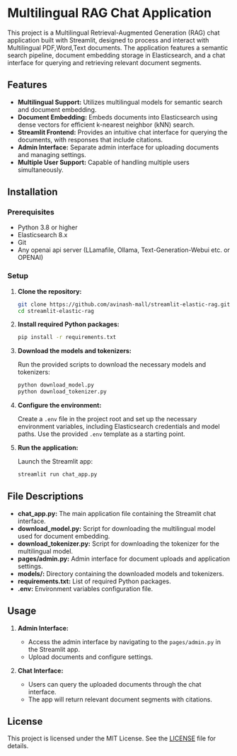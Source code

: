 # Multilingual RAG Chat Application

This project is a Multilingual Retrieval-Augmented Generation (RAG) chat application built with Streamlit, designed to process and interact with Multilingual PDF,Word,Text documents. The application features a semantic search pipeline, document embedding storage in Elasticsearch, and a chat interface for querying and retrieving relevant document segments.

## Features

- **Multilingual Support:** Utilizes multilingual models for semantic search and document embedding.
- **Document Embedding:** Embeds documents into Elasticsearch using dense vectors for efficient k-nearest neighbor (kNN) search.
- **Streamlit Frontend:** Provides an intuitive chat interface for querying the documents, with responses that include citations.
- **Admin Interface:** Separate admin interface for uploading documents and managing settings.
- **Multiple User Support:** Capable of handling multiple users simultaneously.

## Installation

### Prerequisites

- Python 3.8 or higher
- Elasticsearch 8.x
- Git
- Any openai api server (LLamafile, Ollama, Text-Generation-Webui etc. or OPENAI)

### Setup

1. **Clone the repository:**

   ```bash
   git clone https://github.com/avinash-mall/streamlit-elastic-rag.git
   cd streamlit-elastic-rag
   ```

2. **Install required Python packages:**

   ```bash
   pip install -r requirements.txt
   ```

3. **Download the models and tokenizers:**

   Run the provided scripts to download the necessary models and tokenizers:

   ```bash
   python download_model.py
   python download_tokenizer.py
   ```

4. **Configure the environment:**

   Create a `.env` file in the project root and set up the necessary environment variables, including Elasticsearch credentials and model paths. Use the provided `.env` template as a starting point.

5. **Run the application:**

   Launch the Streamlit app:

   ```bash
   streamlit run chat_app.py
   ```

## File Descriptions

- **chat_app.py:** The main application file containing the Streamlit chat interface.
- **download_model.py:** Script for downloading the multilingual model used for document embedding.
- **download_tokenizer.py:** Script for downloading the tokenizer for the multilingual model.
- **pages/admin.py:** Admin interface for document uploads and application settings.
- **models/:** Directory containing the downloaded models and tokenizers.
- **requirements.txt:** List of required Python packages.
- **.env:** Environment variables configuration file.

## Usage

1. **Admin Interface:**
   - Access the admin interface by navigating to the `pages/admin.py` in the Streamlit app.
   - Upload documents and configure settings.

2. **Chat Interface:**
   - Users can query the uploaded documents through the chat interface.
   - The app will return relevant document segments with citations.

## License

This project is licensed under the MIT License. See the [LICENSE](LICENSE) file for details.
